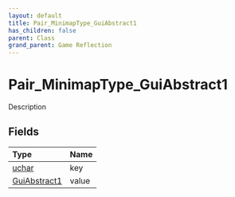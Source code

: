 ```yaml
---
layout: default
title: Pair_MinimapType_GuiAbstract1
has_children: false
parent: Class
grand_parent: Game Reflection
---
```

# Pair_MinimapType_GuiAbstract1
Description 

## Fields

| Type | Name |
|:----------|:--------------|
| [uchar](/riftbreaker-wiki/docs/game-reflection/enums/uchar/) | key |
| [GuiAbstract1](/riftbreaker-wiki/docs/game-reflection/components/gui_abstract1/) | value |

